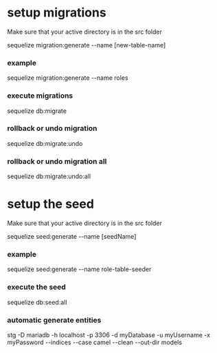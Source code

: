 # setup migrations

Make sure that your active directory is in the src folder

sequelize migration:generate --name [new-table-name]

### example
sequelize migration:generate --name roles

### execute migrations
sequelize db:migrate

### rollback or undo migration
sequelize db:migrate:undo

### rollback or undo migration all
sequelize db:migrate:undo:all

# setup the seed
Make sure that your active directory is in the src folder

sequelize seed:generate --name [seedName]

### example
sequelize seed:generate --name role-table-seeder

### execute the seed
sequelize db:seed:all

### automatic generate entities
stg -D mariadb -h localhost -p 3306 -d myDatabase -u myUsername -x myPassword --indices --case camel --clean --out-dir models
